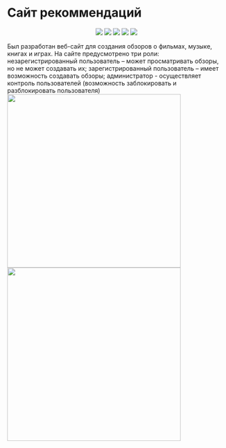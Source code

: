 # Сайт рекоммендаций
<p align="center">
<a href="http://www.oracle.com/technetwork/java/javase/overview/index.html"><img src="https://img.shields.io/badge/language-java%208.0-orange.svg"></a>
<a href="https://www.jetbrains.com/idea/"><img src="https://img.shields.io/badge/platform-jetbrains-66FF99.svg"></a>
<a href="http://projects.spring.io/spring-boot/"><img src="https://img.shields.io/badge/SpringBoot-1.5.2-990066.svg"></a>
<a href="http://spring.io/"><img src="https://img.shields.io/badge/spring-4.3.7-3300FF.svg"></a>
<img src="https://img.shields.io/badge/release-1.0.0-brightgreen.svg">
</p>
Был разработан веб-сайт для создания обзоров о фильмах, музыке, книгах и играх. На сайте предусмотрено три роли: незарегистрированный пользователь – может просматривать обзоры, но не может создавать их; зарегистрированный пользователь – имеет возможность создавать обзоры; администратор - осуществляет контроль пользователей (возможность заблокировать и разблокировать пользователя)


<img src="https://github.com/DariaRahman/RecommendationSite/assets/94872418/ff23e5c6-9136-4418-99ba-a22b374f840d" width="400"/>        
<img src="https://github.com/DariaRahman/RecommendationSite/assets/94872418/a3efa063-d47e-4892-b777-21831ac88515" width="400"/>
